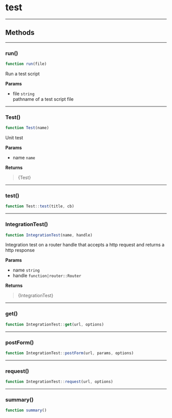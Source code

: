<!-- @rev 9667f390a80d1e0baaa51667cad904fa 20ae7b -->
# test

----




## Methods

------------------------------------------------------------------------
### run()

```js
function run(file) 
```


 Run a test script

**Params**

  - file `string`
    <br>pathname of a test script file
 


------------------------------------------------------------------------
### Test()

```js
function Test(name) 
```


 Unit test


**Params**

  - name `name`

**Returns**

> {Test}
     

------------------------------------------------------------------------
### test()

```js
function Test::test(title, cb) 
```




------------------------------------------------------------------------
### IntegrationTest()

```js
function IntegrationTest(name, handle) 
```


 Integration test on a router handle that accepts a http request and returns a http response


**Params**

  - name `string`
  - handle `function|router::Router`

**Returns**

> {IntegrationTest}
     

------------------------------------------------------------------------
### get()

```js
function IntegrationTest::get(url, options) 
```




------------------------------------------------------------------------
### postForm()

```js
function IntegrationTest::postForm(url, params, options) 
```




------------------------------------------------------------------------
### request()

```js
function IntegrationTest::request(url, options) 
```




------------------------------------------------------------------------
### summary()

```js
function summary() 
```



